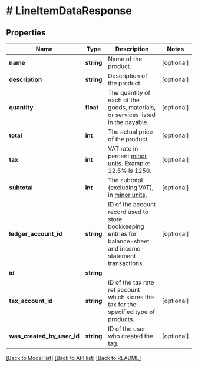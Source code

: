 # # LineItemDataResponse

## Properties

Name | Type | Description | Notes
------------ | ------------- | ------------- | -------------
**name** | **string** | Name of the product. | [optional]
**description** | **string** | Description of the product. | [optional]
**quantity** | **float** | The quantity of each of the goods, materials, or services listed in the payable. | [optional]
**total** | **int** | The actual price of the product. | [optional]
**tax** | **int** | VAT rate in percent [minor units](https://docs.monite.com/docs/currencies#minor-units). Example: 12.5% is 1250. | [optional]
**subtotal** | **int** | The subtotal (excluding VAT), in [minor units](https://docs.monite.com/docs/currencies#minor-units). | [optional]
**ledger_account_id** | **string** | ID of the account record used to store bookkeeping entries for balance-sheet and income-statement transactions. | [optional]
**id** | **string** |  |
**tax_account_id** | **string** | ID of the tax rate ref account which stores the tax for the specified type of products. | [optional]
**was_created_by_user_id** | **string** | ID of the user who created the tag. | [optional]

[[Back to Model list]](../../README.md#models) [[Back to API list]](../../README.md#endpoints) [[Back to README]](../../README.md)
